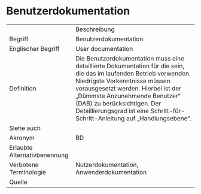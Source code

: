 # Benutzerdokumentation

<link-summary rel="summary"/>
<card-summary rel="summary"/>
<web-summary rel="summary"/>


<table>
    <tr>
        <td></td>
        <td>Beschreibung</td>
    </tr>
    <tr>
        <td>Begriff</td>
        <td>Benutzerdokumentation</td>
    </tr>
    <tr>
        <td>Englischer Begriff</td>
        <td>User documentation</td>
    </tr>
    <tr>
        <td>Definition</td>
        <td id="summary" >Die Benutzerdokumentation muss eine
            detaillierte Dokumentation für die <a href="Endanwender-GE.md"></a> sein,
            die das <a href="AdLer-System-GE.md"></a> im laufenden Betrieb verwenden. 
            Niedrigste Vorkenntnisse müssen vorausgesetzt werden. 
            Hierbei ist der „Dümmste Anzunehmende Benutzer“ (DAB) zu berücksichtigen.
            Der Detaillierungsgrad ist eine Schritt-für-Schritt-Anleitung auf 
            „Handlungsebene“.</td>
    </tr>  
    <tr>
        <td>Siehe auch</td>
        <td></td>
    </tr>
    <tr>
        <td>Akronym</td>
        <td>BD</td>
    </tr>
   <tr>
        <td>Erlaubte Alternativbenennung</td>
        <td></td>
    </tr>
   <tr>
        <td>Verbotene Terminologie</td>
        <td>Nutzerdokumentation, Anwenderdokumentation</td>
    </tr>
   <tr>
        <td>Quelle</td>
        <td></td>
    </tr>
</table>